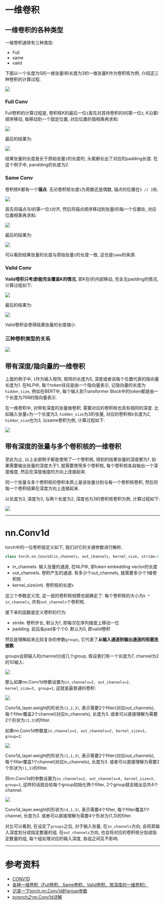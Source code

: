 # 一维卷积

## 一维卷积的各种类型

一维卷积通常有三种类型:

- Full
- same
- valid

下面以一个长度为5的一维张量I和长度为3的一维张量K作为卷积核为例, 介绍这三种卷积的计算过程.

![](/resources/images/framework/pytorch/conv1d-1.png)

### Full Conv

Full卷积的计算过程是, 卷积核K的最后一位`1`首先对其待卷积的I的第一位`3`, K沿着I顺序移动, 每移动到一个固定位置, 对应位置的值相乘再求和:

![](/resources/images/framework/pytorch/conv1d-2.png)

最后的结果为:

![](/resources/images/framework/pytorch/conv1d-3.png)

结果张量的长度是长于原始张量`I`的长度的, 头尾都长出了对应的padding长度. 在这个例子中, pandding的长度为2.

### Same Conv

卷积核K都有一个**锚点**. 无论卷积核长度`S`为奇数还是偶数, 锚点的位置在`S // 2`处.

![](/resources/images/framework/pytorch/conv1d-6.png)

首先将锚点与I的第一位`3`对齐, 然后将锚点顺序移动到张量I的每一个位置处, 对应位置相乘再求和:

![](/resources/images/framework/pytorch/conv1d-4.png)

最后的结果为:

![](/resources/images/framework/pytorch/conv1d-5.png)

可以看到结果张量的长度与原始张量`I`的长度一致, 这也是`Same`的来源.

### Valid Conv

**Valid卷积只考虑I能完全覆盖K的情况**, 即K在I的内部移动, 完全无padding的情况, 计算过程如下:

![](/resources/images/framework/pytorch/conv1d-7.png)

最后的结果为:

![](/resources/images/framework/pytorch/conv1d-8.png)

Valid卷积会使得结果张量的长度缩小.

### 三种卷积类型的关系

![](/resources/images/framework/pytorch/conv1d-9.png)

## 带有深度/隐向量的一维卷积

上面的例子中, `I`作为输入矩阵, 矩阵的长度为5, 深度或者说每个位置代表的隐向量长度为1. 在NLP中, 每个token往往是由一个隐向量表示, 记隐向量的长度为`hidden_size`, 例如在BERT中, 每个输入到Transformer Block中的token都是由一个长度为768的隐向量表示.

在一维卷积中, 对带有深度的张量做卷积, 需要对应的卷积核也具有相同的深度. 比如输入张量`x`为一个长度为3, `hidden_size`为3的张量, 对应的卷积核`K`长度为2, `hidden_size`也为3, 以same卷积为例, 计算过程如下:

![](/resources/images/framework/pytorch/conv1d-10.png)

## 带有深度的张量与多个卷积核的一维卷积

至此为止, 以上全部例子都是使用了一个卷积核, 得到的结果张量的深度都为1. 如果需要输出张量的深度大于1, 就需要使用多个卷积核, 每个卷积核各自输出一个深度维度, 然后在深度维度的方向上连接起来.

同一个张量与多个卷积核的卷积本质上是该张量分别与每一个卷积核卷积, 然后将每一个卷积结果在深度方向上连接起来.

以长度为3, 深度为3, 与两个长度为2, 深度也为3的卷积核卷积为例, 计算过程如下:

![](/resources/images/framework/pytorch/conv1d-11.png)

---

# nn.Conv1d

torch中的一位卷积层定义如下, 我们对它的关键参数进行解析.

```python
class torch.nn.Conv1d(in_channels, out_channels, kernel_size, stride=1, padding=0, dilation=1, groups=1, bias=True)
```

- in_channels. 输入张量的通道, 在NLP中, 即token embedding vector的长度
- out_channels. 卷积产生的通道. 有多少个out_channels, 就需要多少个1维卷积核
- kernel_size(int). 卷积核的长度`k`

这三个参数定义完, 这一层的卷积核规模也就确定了: 每个卷积核的大小为`k * in_channels`, 共有`out_channels`个卷积核.

接下来的函数是定义卷积的行为:

- stride. 卷积步长, 默认为1, 即每次在序列维度上移动一位
- padding. 前后各pad多个个0. 默认为0, 即valid卷积

然后是理解起来比较复杂的参数`groups`, 它代表了**从输入通道到输出通道的阻塞连接数**. 

groups会把输入的channel分成几个group, 假设我们有一个长度为7, channel为2的1D输入:

![](/resources/images/framework/pytorch/conv1d-12.png)

那么如果nn.Conv1d参数设置为`in_channels=2, out_channels=2, kernel_size=3, group=1`, 这就是最普通的卷积:

![](/resources/images/framework/pytorch/conv1d-13.png)

Conv1d_layer.weight的形状为`(2,2,3)`, 表示需要2个filter(对应out_channels), 每个filter覆盖2个channel(对应in_channels), 长度为3. 或者可以直接理解为需要2个形状为`(2,3)`的filter.

如果nn.Conv1d参数是`in_channels=2, out_channels=2, kernel_size=3, group=2`:

![](/resources/images/framework/pytorch/conv1d-14.png)

Conv1d_layer.weight的形状为`(2,1,3)`, 表示需要2个filter(对应out_channels), 每个filter覆盖1个channel(对应in_channels), 长度为3. 或者可以直接理解为需要2个形状为`(1,3)`的filter.

将nn.Conv1d的参数设置为`in_channels=2, out_channels=4, kernel_size=3, group=2`, 这样的话就会给每个group初始化两个filter, 2个group就会输出总共4个channel.

![](/resources/images/framework/pytorch/conv1d-15.png)

Conv1d_layer.weight的形状为`(4,1,3)`, 表示需要4个filter, 每个filter覆盖1个channel, 长度为3. 或者可以直接理解为需要4个形状为(1,3)的filter.

对比可以看到, 在设定了`groups`之后, 对于输入张量, 在`in_channels`方向, 会将其输入深度划分成指定数量的组. 在`out_channels`方向, 也会将对应的卷积核分划成指定数量的组, 每个组处理对应的输入深度, 各组之间互不影响.

---

# 参考资料

- [CONV1D](https://pytorch.org/docs/stable/generated/torch.nn.Conv1d.html)
- [各种一维卷积（Full卷积、Same卷积、Valid卷积、带深度的一维卷积）](https://blog.csdn.net/u013602059/article/details/104947737)
- [记录一下torch.nn.Conv1d的group参数](https://zhuanlan.zhihu.com/p/616003771)
- [pytorch之nn.Conv1d详解](https://blog.csdn.net/sunny_xsc1994/article/details/82969867)
